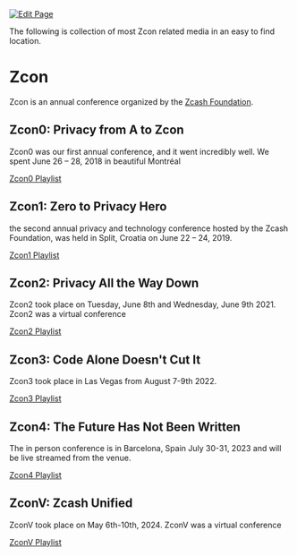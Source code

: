 <a href="https://github.com/Zechub/zechub/edit/main/site/Zcash_Community/Zcon_Archive.md" target="_blank">
  <img src="https://img.shields.io/badge/Edit-blue" alt="Edit Page"/>
</a>

The following is collection of most Zcon related media in an easy to find location.

# Zcon
Zcon is an annual conference organized by the [Zcash Foundation](https://zfnd.org/).

## Zcon0: Privacy from A to Zcon

Zcon0 was our first annual conference, and it went incredibly well. We spent June 26 – 28, 2018 in beautiful Montréal

[Zcon0 Playlist](https://www.youtube.com/playlist?list=PL40dyJ0UYTLK507afWUMgzUYeh-i4qQWS)


## Zcon1: Zero to Privacy Hero

the second annual privacy and technology conference hosted by the Zcash Foundation, was held in Split, Croatia on June 22 – 24, 2019.

[Zcon1 Playlist](https://www.youtube.com/playlist?list=PL40dyJ0UYTLLjPZaKjdhMoCNanb77_Ztj)

## Zcon2: Privacy All the Way Down

Zcon2 took place on Tuesday, June 8th and Wednesday, June 9th 2021. Zcon2 was a virtual conference

[Zcon2 Playlist](https://www.youtube.com/playlist?list=PL40dyJ0UYTLLa68H9ibpiSZqeevqKizg4)

## Zcon3: Code Alone Doesn't Cut It

Zcon3 took place in Las Vegas from August 7-9th 2022.

[Zcon3 Playlist](https://www.youtube.com/playlist?list=PL40dyJ0UYTLJm-Cl7ez3UXp8R4IuUNDfb)

## Zcon4: The Future Has Not Been Written

The in person conference is in Barcelona, Spain July 30-31, 2023 and will be live streamed from the venue. 

[Zcon4 Playlist](https://www.youtube.com/playlist?list=PL40dyJ0UYTLII7oQRQmNOFf0d2iKT35tL)

## ZconV: Zcash Unified

ZconV took place on May 6th-10th, 2024. ZconV was a virtual conference

[ZconV Playlist](https://www.youtube.com/playlist?list=PL40dyJ0UYTLJ41e2uSOJItvbW1YVR49aR)


